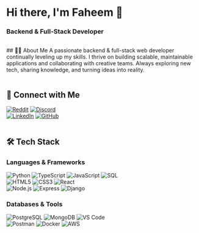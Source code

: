 # Hi there, I'm **Faheem** 👋  
### Backend & Full-Stack Developer
<p align="center">
  <img src="./neon-line.gif" alt="Neon Line" width="600" height="1" />
</p>
## 👨‍💻 About Me
A passionate backend & full-stack web developer continually leveling up my skills.  
I thrive on building scalable, maintainable applications and collaborating with creative teams.  
Always exploring new tech, sharing knowledge, and turning ideas into reality.

<p align="center">
  <img src="./neon-line.gif" alt="Neon Line" width="600" height="1" />
</p>

## 🔗 Connect with Me
[![Reddit](https://img.shields.io/badge/Reddit-FF4500?style=for-the-badge&logo=reddit&logoColor=white)](https://reddit.com/u/Stelmor) 
[![Discord](https://img.shields.io/badge/Discord-5865F2?style=for-the-badge&logo=discord&logoColor=white)](https://discord.com/users/faheemrational111)  
[![LinkedIn](https://img.shields.io/badge/LinkedIn-0077B5?style=for-the-badge&logo=linkedin&logoColor=white)](https://www.linkedin.com/in/faheem-rana-2599b4202/) [![GitHub](https://img.shields.io/badge/GitHub-181717?style=for-the-badge&logo=github&logoColor=white)](https://github.com/Faheem798)

<p align="center">
  <img src="./neon-line.gif" alt="Neon Line" width="600" height="1" />
</p>

## 🛠 Tech Stack

### Languages & Frameworks
![Python](https://img.shields.io/badge/Python-3776AB?style=for-the-badge&logo=python&logoColor=white)  ![TypeScript](https://img.shields.io/badge/TypeScript-3178C6?style=for-the-badge&logo=typescript&logoColor=white)  ![JavaScript](https://img.shields.io/badge/JavaScript-F7DF1E?style=for-the-badge&logo=javascript&logoColor=black)  ![SQL](https://img.shields.io/badge/SQL-003B57?style=for-the-badge&logo=mysql&logoColor=white)  
![HTML5](https://img.shields.io/badge/HTML5-E34F26?style=for-the-badge&logo=html5&logoColor=white)  ![CSS3](https://img.shields.io/badge/CSS3-1572B6?style=for-the-badge&logo=css3&logoColor=white)  ![React](https://img.shields.io/badge/React-61DAFB?style=for-the-badge&logo=react&logoColor=black)  
![Node.js](https://img.shields.io/badge/Node.js-339933?style=for-the-badge&logo=node.js&logoColor=white)  ![Express](https://img.shields.io/badge/Express.js-000000?style=for-the-badge&logo=express&logoColor=white)  ![Django](https://img.shields.io/badge/Django-092E20?style=for-the-badge&logo=django&logoColor=white)

### Databases & Tools
![PostgreSQL](https://img.shields.io/badge/PostgreSQL-4169E1?style=for-the-badge&logo=postgresql&logoColor=white)  ![MongoDB](https://img.shields.io/badge/MongoDB-47A248?style=for-the-badge&logo=mongodb&logoColor=white)  ![VS Code](https://img.shields.io/badge/VS_Code-007ACC?style=for-the-badge&logo=visual-studio-code&logoColor=white)  
![Postman](https://img.shields.io/badge/Postman-FF6C37?style=for-the-badge&logo=postman&logoColor=white)  ![Docker](https://img.shields.io/badge/Docker-2496ED?style=for-the-badge&logo=docker&logoColor=white)  ![AWS](https://img.shields.io/badge/AWS-232F3E?style=for-the-badge&logo=amazonaws&logoColor=white)
